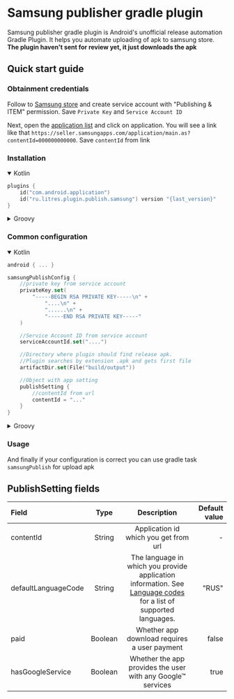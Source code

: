 # Samsung publisher gradle plugin

Samsung publisher gradle plugin is Android's unofficial release automation Gradle Plugin.
It helps you automate uploading of apk to samsung store. **The plugin haven't sent for review yet, it just downloads the apk**


## Quick start guide

### Obtainment credentials
Follow to [Samsung store](https://developer.samsung.com/galaxy-store/galaxy-store-developer-api/create-an-access-token.html#Create-a-service-account) and create service account with "Publishing & ITEM" permission.
Save `Private Key` and `Service Account ID`

Next, open the [application list](https://seller.samsungapps.com/main/sellerMain.as) and click on application.
You will see a link like that `https://seller.samsungapps.com/application/main.as?contentId=000000000000`.
Save `contentId` from link

### Installation
<details open><summary>Kotlin</summary>

```kt
plugins {
    id("com.android.application")
    id("ru.litres.plugin.publish.samsung") version "{last_version}"
}
```

</details>

<details><summary>Groovy</summary>

```groovy
plugins {
    id 'com.android.application'
    id 'ru.litres.plugin.publish.samsung' version '{last_version}'
}
```

</details>

### Common configuration
<details open><summary>Kotlin</summary>

```kt
android { ... }

samsungPublishConfig {
    //private key from service account
    privateKey.set(
        "-----BEGIN RSA PRIVATE KEY-----\n" +
            "....\n" +
            "......\n" +
            "-----END RSA PRIVATE KEY-----"
    )

    //Service Account ID from service account
    serviceAccountId.set("....")

    //Directory where plugin should find release apk.
    //Plugin searches by extension .apk and gets first file
    artifactDir.set(File("build/output"))

    //Object with app setting
    publishSetting {
        //contentId from url
        contentId = "..."
    }
}
```
</details>

<details><summary>Groovy</summary>

```groovy
android { ... }

samsungPublishConfig {
    //private key from service account
    privateKey.set(
        "-----BEGIN RSA PRIVATE KEY-----\n" +
            "....\n" +
            "......\n" +
            "-----END RSA PRIVATE KEY-----"
    )

    //Service Account ID from service account
    artifactDir.set(file("./build/output"))

    //Directory where plugin should find release apk.
    //Plugin searches by extension .apk and gets first file
    serviceAccountId.set("....")

    //Object with app setting
    publishSetting {
        //contentId from url
        contentId = "..."
    }
}
```
</details>

### Usage
And finally if your configuration is correct you can use gradle task `samsungPublish` for upload apk


## PublishSetting fields


| Field |  Type   |                                                                                                                              Description                                                                                                                              | Default value |
| :---   |:-------:|:---------------------------------------------------------------------------------------------------------------------------------------------------------------------------------------------------------------------------------------------------------------------:|--------------:|
| contentId | String  |                                                                                                                 Application id which you get from url                                                                                                                 |             - |
| defaultLanguageCode  | String  | The language in which you provide application information. See [Language codes](https://developer.samsung.com/galaxy-store/galaxy-store-developer-api/content-publish-api-reference.html#publish-content-api-added-language-codes) for a list of supported languages. |           "RUS" |
| paid  | Boolean |                                                                                                             Whether app download requires a user payment                                                                                                              |         false |
| hasGoogleService  | Boolean |                                                                                                      Whether the app provides the user with any Google™ services                                                                                                      |          true |
